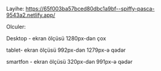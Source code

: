 Layihe:
https://65f003ba57bced80dbc1a9bf--spiffy-pasca-9543a2.netlify.app/

Olculer:

Desktop - ekran ölçüsü 1280px-dən çox

tablet- ekran ölçüsü 992px-dən 1279px-ə qədər 

smartfon - ekran ölçüsü 320px-dən 991px-ə qədər
